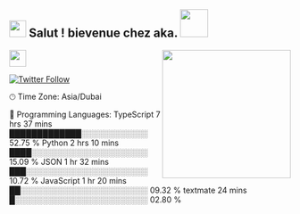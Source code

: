 <h2><img src="https://emojis.slackmojis.com/emojis/images/1531849430/4246/blob-sunglasses.gif?1531849430" width="30"/> Salut ! bievenue chez aka. <img src="https://media.giphy.com/media/12oufCB0MyZ1Go/giphy.gif" width="50"></h2>
<img align='right' src="https://media.giphy.com/media/M9gbBd9nbDrOTu1Mqx/giphy.gif" width="230">
</a><img src="https://media.giphy.com/media/WUlplcMpOCEmTGBtBW/giphy.gif" width="30"> 
</em></p>

[![Twitter Follow](https://img.shields.io/twitter/follow/ctjraka?label=Follow)](https://twitter.com/intent/follow?screen_name=ctjraka)


🕑︎ Time Zone: Asia/Dubai

💬 Programming Languages: 
TypeScript               7 hrs 37 mins       █████████████░░░░░░░░░░░░   52.75 % 
Python                   2 hrs 10 mins       ████░░░░░░░░░░░░░░░░░░░░░   15.09 % 
JSON                     1 hr 32 mins        ███░░░░░░░░░░░░░░░░░░░░░░   10.72 % 
JavaScript               1 hr 20 mins        ██░░░░░░░░░░░░░░░░░░░░░░░   09.32 % 
textmate                 24 mins             █░░░░░░░░░░░░░░░░░░░░░░░░   02.80 % 

